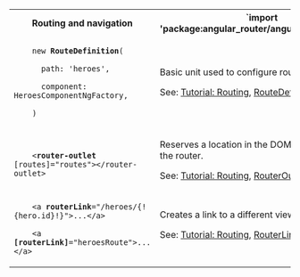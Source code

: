<table id="routing">

<tr>
  <th>Routing and navigation</th>
  <th markdown="1">
  `import 'package:angular_router/angular_router.dart';`
  </th>
</tr>

<tr>
  <td class="nowrap"><code class="prettyprint lang-dart">
    new <b>RouteDefinition</b>(<br>
    &nbsp;&nbsp;path: 'heroes',<br>
    &nbsp;&nbsp;component: HeroesComponentNgFactory,<br>
    )<br>
  </code></td>
  <td markdown="1">
  Basic unit used to configure routes.

  See:
  [Tutorial: Routing](/angular/tutorial/toh-pt5),
  [RouteDefinition class](/api/angular_router/angular_router/RouteDefinition-class)
  </td>
</tr>

<tr>
  <td class="nowrap"><code class="prettyprint lang-html">
    &lt;<b>router-outlet</b> [routes]="routes">&lt;/router-outlet>
  </code></td>
  <td markdown="1">
  Reserves a location in the DOM as an outlet for the router.

  See:
  [Tutorial: Routing](/angular/tutorial/toh-pt5),
  [RouterOutlet class](/api/angular_router/angular_router/RouterOutlet-class)
  </td>
</tr>

<tr>
  <td class="nowrap"><code class="prettyprint lang-html">
    &lt;a <b>routerLink</b>="/heroes/{!{hero.id}!}">...&lt;/a><br>
    &lt;a <b>[routerLink]</b>="heroesRoute">...&lt;/a>
  </code></td>
  <td markdown="1">
  Creates a link to a different view.

  See:
  [Tutorial: Routing](/angular/tutorial/toh-pt5),
  [RouterLink class](/api/angular_router/angular_router/RouterLink-class)
  </td>
</tr>

<!--

Needs updating for angular_router 2.0.0

<tr>
  <td class="nowrap"><code class="prettyprint lang-dart">
    <b>@CanActivate</b>(() => ...)<br>
    class MyComponent() {}
  </code></td>
  <td markdown="1">
  A component decorator defining a function that the router should call first to determine if it should activate this component. Should return a boolean or a future.
  <!-- TODO: link to good resource. >
  </td>
</tr>

<tr>
  <td class="nowrap"><code class="prettyprint lang-dart">
    <b>routerOnActivate</b>(nextInstruction, prevInstruction) { ... }
  </code></td>
  <td markdown="1">
  After navigating to a component, the router calls the component's `routerOnActivate` method (if defined).

  See: [OnActivate class](/api/angular_router/angular_router/OnActivate-class)
  </td>
</tr>

<tr>
  <td class="nowrap"><code class="prettyprint lang-dart">
    <b>routerCanReuse</b>(nextInstruction, prevInstruction) { ... }
  </code></td>
  <td markdown="1">
  The router calls a component's `routerCanReuse` method (if defined) to determine whether to reuse the instance or destroy it and create a new instance. Should return a boolean or a future.

  See: [CanReuse class](/api/angular_router/angular_router/CanReuse-class)
  </td>
</tr>

<tr>
  <td class="nowrap"><code class="prettyprint lang-dart">
    <b>routerOnReuse</b>(nextInstruction, prevInstruction) { ... }
  </code></td>
  <td markdown="1">
  The router calls the component's `routerOnReuse` method (if defined) when it reuses a component instance.

  See: [OnReuse class](/api/angular_router/angular_router/OnReuse-class)
  </td>
</tr>

<tr>
  <td class="nowrap"><code class="prettyprint lang-dart">
    <b>canDeactivate</b>(nextInstruction, prevInstruction) { ... }
  </code></td>
  <td markdown="1">
  The router calls the `canDeactivate()` methods (if defined) of every component that would be removed after a navigation. The navigation proceeds if and only if all such methods return true or a future that completes successfully.

  See: [CanDeactivate class](/api/angular_router/angular_router/CanDeactivate-class)
  </td>
</tr>

<tr>
  <td class="nowrap"><code class="prettyprint lang-dart">
    <b>routerOnDeactivate</b>(nextInstruction, prevInstruction) { ... }
  </code></td>
  <td markdown="1">
  Called before the directive is removed as the result of a route change. May return a future that pauses removing the directive until the future completes.

  See: [OnDeactivate class](/api/angular_router/angular_router/OnDeactivate-class)
  </td>
</tr>
-->

</table>
